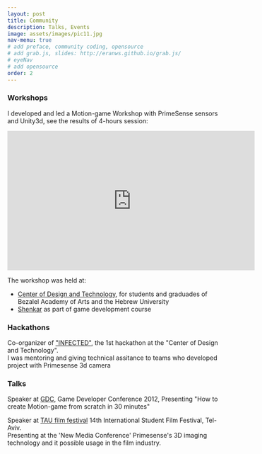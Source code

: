 ```yaml
---
layout: post
title: Community
description: Talks, Events
image: assets/images/pic11.jpg
nav-menu: true
# add preface, community coding, opensource
# add grab.js, slides: http://eranws.github.io/grab.js/
# eyeNav
# add opensource
order: 2
---
```


### Workshops

I developed and led a Motion-game Workshop with PrimeSense sensors and Unity3d, see the results of 4-hours session:

<iframe width="560" height="315" src="http://www.youtube.com/embed/x96QjirblXE?list=PL69B166657034606C&amp;hl=en_US" frameborder="0" allowfullscreen></iframe>

The workshop was held at: 

* [Center of Design and Technology](https://thelepercolony.wordpress.com), for students and graduades of Bezalel Academy of Arts and the Hebrew University
* <a href="http://www.shenkar.ac.il/english/home/">Shenkar</a> as part of game development course

<!--
<p>Watch it on <a href="http://www.youtube.com/playlist?list=PL69B166657034606C&amp;feature=plcp">youtube</a></p>
-->
### Hackathons

Co-organizer of <a href="http://thelepercolony.wordpress.com/infected-2/">"INFECTED"</a>, the 1st hackathon at the "Center of Design and Technology".<br />
I was mentoring and giving technical assitance to teams who developed project with Primesense 3d camera

### Talks

Speaker at <a href="http://www.gdconf.com/">GDC</a>, Game Developer Conference 2012, Presenting "How to create Motion-game from scratch in 30 minutes"

Speaker at [TAU film festival](http://www.taufilmfest.com) 14th International Student Film Festival, Tel-Aviv.   
Presenting at the 'New Media Conference' Primesense's 3D imaging technology and it possible usage in the film industry.

